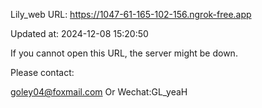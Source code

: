 Lily_web URL: https://1047-61-165-102-156.ngrok-free.app

Updated at: 2024-12-08 15:20:50

If you cannot open this URL, the server might be down.

Please contact: 

goley04@foxmail.com Or Wechat:GL_yeaH